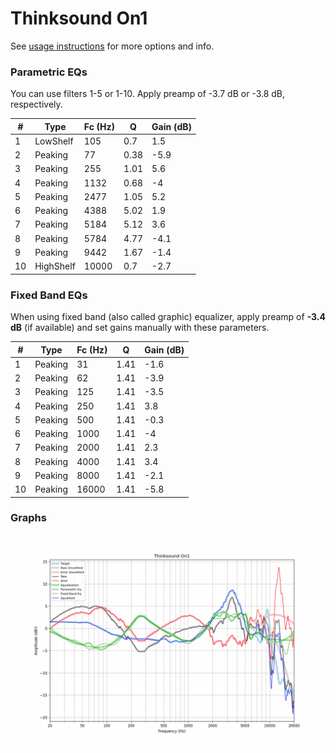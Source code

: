 # Thinksound On1
See [usage instructions](https://github.com/jaakkopasanen/AutoEq#usage) for more options and info.

### Parametric EQs
You can use filters 1-5 or 1-10. Apply preamp of -3.7 dB or -3.8 dB, respectively.

|   # | Type      |   Fc (Hz) |    Q |   Gain (dB) |
|-----|-----------|-----------|------|-------------|
|   1 | LowShelf  |       105 | 0.7  |         1.5 |
|   2 | Peaking   |        77 | 0.38 |        -5.9 |
|   3 | Peaking   |       255 | 1.01 |         5.6 |
|   4 | Peaking   |      1132 | 0.68 |        -4   |
|   5 | Peaking   |      2477 | 1.05 |         5.2 |
|   6 | Peaking   |      4388 | 5.02 |         1.9 |
|   7 | Peaking   |      5184 | 5.12 |         3.6 |
|   8 | Peaking   |      5784 | 4.77 |        -4.1 |
|   9 | Peaking   |      9442 | 1.67 |        -1.4 |
|  10 | HighShelf |     10000 | 0.7  |        -2.7 |

### Fixed Band EQs
When using fixed band (also called graphic) equalizer, apply preamp of **-3.4 dB** (if available) and set gains manually with these parameters.

|   # | Type    |   Fc (Hz) |    Q |   Gain (dB) |
|-----|---------|-----------|------|-------------|
|   1 | Peaking |        31 | 1.41 |        -1.6 |
|   2 | Peaking |        62 | 1.41 |        -3.9 |
|   3 | Peaking |       125 | 1.41 |        -3.5 |
|   4 | Peaking |       250 | 1.41 |         3.8 |
|   5 | Peaking |       500 | 1.41 |        -0.3 |
|   6 | Peaking |      1000 | 1.41 |        -4   |
|   7 | Peaking |      2000 | 1.41 |         2.3 |
|   8 | Peaking |      4000 | 1.41 |         3.4 |
|   9 | Peaking |      8000 | 1.41 |        -2.1 |
|  10 | Peaking |     16000 | 1.41 |        -5.8 |

### Graphs
![](./Thinksound%20On1.png)
